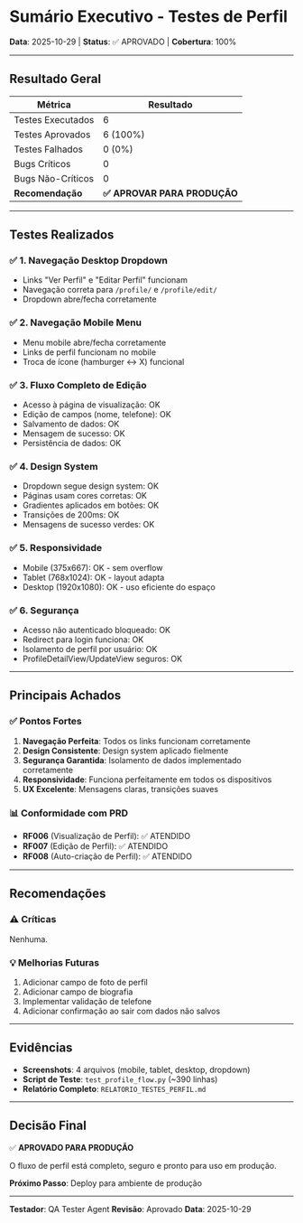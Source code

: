# Sumário Executivo - Testes de Perfil

**Data**: 2025-10-29 | **Status**: ✅ APROVADO | **Cobertura**: 100%

---

## Resultado Geral

| Métrica | Resultado |
|---------|-----------|
| Testes Executados | 6 |
| Testes Aprovados | 6 (100%) |
| Testes Falhados | 0 (0%) |
| Bugs Críticos | 0 |
| Bugs Não-Críticos | 0 |
| **Recomendação** | **✅ APROVAR PARA PRODUÇÃO** |

---

## Testes Realizados

### ✅ 1. Navegação Desktop Dropdown
- Links "Ver Perfil" e "Editar Perfil" funcionam
- Navegação correta para `/profile/` e `/profile/edit/`
- Dropdown abre/fecha corretamente

### ✅ 2. Navegação Mobile Menu
- Menu mobile abre/fecha corretamente
- Links de perfil funcionam no mobile
- Troca de ícone (hamburger ↔ X) funcional

### ✅ 3. Fluxo Completo de Edição
- Acesso à página de visualização: OK
- Edição de campos (nome, telefone): OK
- Salvamento de dados: OK
- Mensagem de sucesso: OK
- Persistência de dados: OK

### ✅ 4. Design System
- Dropdown segue design system: OK
- Páginas usam cores corretas: OK
- Gradientes aplicados em botões: OK
- Transições de 200ms: OK
- Mensagens de sucesso verdes: OK

### ✅ 5. Responsividade
- Mobile (375x667): OK - sem overflow
- Tablet (768x1024): OK - layout adapta
- Desktop (1920x1080): OK - uso eficiente do espaço

### ✅ 6. Segurança
- Acesso não autenticado bloqueado: OK
- Redirect para login funciona: OK
- Isolamento de perfil por usuário: OK
- ProfileDetailView/UpdateView seguros: OK

---

## Principais Achados

### ✅ Pontos Fortes

1. **Navegação Perfeita**: Todos os links funcionam corretamente
2. **Design Consistente**: Design system aplicado fielmente
3. **Segurança Garantida**: Isolamento de dados implementado corretamente
4. **Responsividade**: Funciona perfeitamente em todos os dispositivos
5. **UX Excelente**: Mensagens claras, transições suaves

### 📊 Conformidade com PRD

- **RF006** (Visualização de Perfil): ✅ ATENDIDO
- **RF007** (Edição de Perfil): ✅ ATENDIDO
- **RF008** (Auto-criação de Perfil): ✅ ATENDIDO

---

## Recomendações

### ⚠️ Críticas
Nenhuma.

### 💡 Melhorias Futuras
1. Adicionar campo de foto de perfil
2. Adicionar campo de biografia
3. Implementar validação de telefone
4. Adicionar confirmação ao sair com dados não salvos

---

## Evidências

- **Screenshots**: 4 arquivos (mobile, tablet, desktop, dropdown)
- **Script de Teste**: `test_profile_flow.py` (~390 linhas)
- **Relatório Completo**: `RELATORIO_TESTES_PERFIL.md`

---

## Decisão Final

✅ **APROVADO PARA PRODUÇÃO**

O fluxo de perfil está completo, seguro e pronto para uso em produção.

**Próximo Passo**: Deploy para ambiente de produção

---

**Testador**: QA Tester Agent
**Revisão**: Aprovado
**Data**: 2025-10-29
